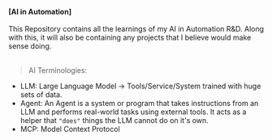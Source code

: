 **[AI in Automation]**  
<br/>
This Repository contains all the learnings of my AI in Automation R&D. Along with this, it will also be containing any projects that I believe would make sense doing.  
<br />

> AI Terminologies:
- LLM: Large Language Model -> Tools/Service/System trained with huge sets of data.
- Agent: An Agent is a system or program that takes instructions from an LLM and performs real-world tasks using external tools. It acts as a helper that `"does"` things the LLM cannot do on it's own.
- MCP: Model Context Protocol